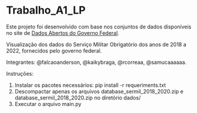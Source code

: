 # Trabalho_A1_LP

Este projeto foi desenvolvido com base nos conjuntos de dados disponíveis no site de [Dados Abertos do Governo Federal](https://dados.gov.br/dados/conjuntos-dados/servico-militar).

Visualização dos dados do Serviço Militar Obrigatório dos anos de 2018 a 2022, fornecidos pelo governo federal.

Integrantes: 
@falcaoanderson, @kaikybraga, @rcorreaa, @samucaaaaaa.

Instruções:

1. Instalar os pacotes necessários: pip install -r requeriments.txt 
2. Descompactar apenas os arquivos database_sermil_2018_2020.zip e database_sermil_2018_2020.zip no diretório dados/
3. Executar o arquivo main.py
